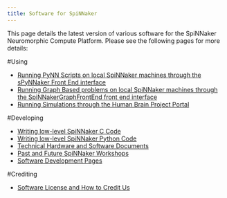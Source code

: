```yaml
---
title: Software for SpiNNaker
---
```

This page details the latest version of various software for the SpiNNaker Neuromorphic Compute Platform.  Please see the following pages for more details:

#Using
* [Running PyNN Scripts on local SpiNNaker machines through the sPyNNaker Front End interface](/spynnaker/3.0.0/index.html)
* [Running Graph Based problems on local SpiNNaker machines through the SpiNNakerGraphFrontEnd front end interface](/graph_front_end/3.0.0/index.html)
* [Running Simulations through the Human Brain Project Portal](common_pages/3.0.0/how_to_use_spinnaker_HBP_portal_for_dummies.pdf)

#Developing
* [Writing low-level SpiNNaker C Code](spinnaker_tools/3.1.0/index.html)
* [Writing low-level SpiNNaker Python Code](low_level_apis/index.html)
* [Technical Hardware and Software Documents](docs/)
* [Past and Future SpiNNaker Workshops](workshops/index.html)
* [Software Development Pages](development/index.html)

#Crediting
* [Software License and How to Credit Us](LICENSE.html)
